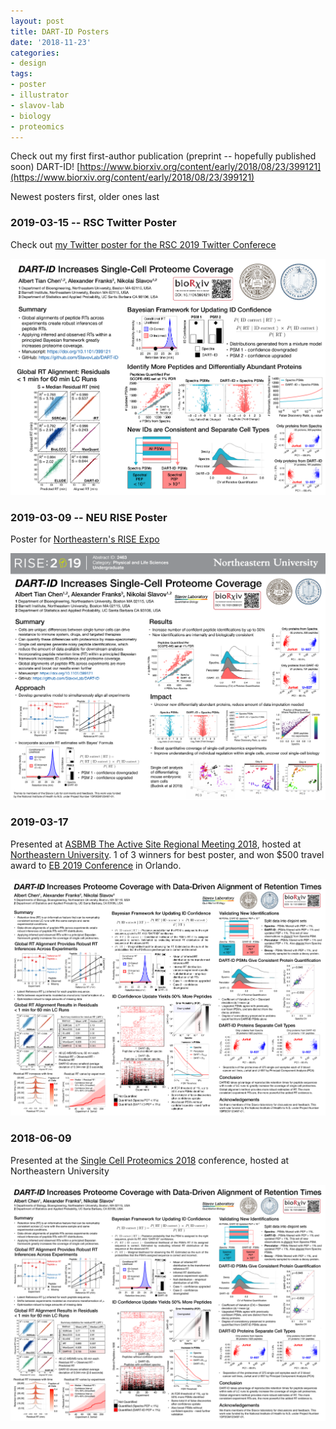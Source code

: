 ```yaml
---
layout: post
title: DART-ID Posters
date: '2018-11-23'
categories:
- design
tags:
- poster
- illustrator
- slavov-lab
- biology
- proteomics
---
```


Check out my first first-author publication (preprint -- hopefully published soon) DART-ID!&nbsp;[https://www.biorxiv.org/content/early/2018/08/23/399121](https://www.biorxiv.org/content/early/2018/08/23/399121)

Newest posters first, older ones last

### 2019-03-15 -- RSC Twitter Poster

Check out [my Twitter poster for the RSC 2019 Twitter Conferece](https://twitter.com/atchen_/status/1102871543389016064)

 ![](/images/DART_Twitter_Poster_20190305.png)

### 2019-03-09 -- NEU RISE Poster

Poster for [Northeastern's RISE Expo](https://www.northeastern.edu/rise/)

 ![](/images/DART_RISE_Poster.png)

### 2019-03-17

Presented at [ASBMB The Active Site Regional Meeting 2018](https://bccneu.weebly.com/2018-active-site.html), hosted at [Northeastern University](https://northeastern.edu). 1 of 3 winners for best poster, and won $500 travel award to [EB 2019 Conference](https://experimentalbiology.org/2019/home.aspx) in Orlando.

 ![](/images/dart_poster_v2_3.png)


### 2018-06-09

Presented at the [Single Cell Proteomics 2018](https://www.northeastern.edu/scp2018/) conference, hosted at Northeastern University

 ![](/tumblr_files/tumblr_pimj2aEwVJ1r8gweso1_1280.png)  


